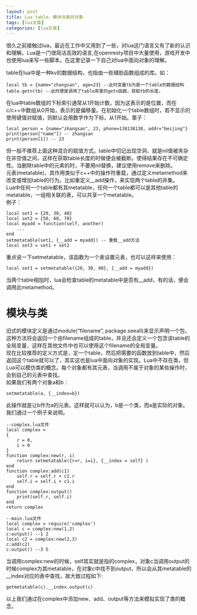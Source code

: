 ```yaml
---
layout: post
title: Lua table、模块与面向对象 
tags: [lua文章]
categories: [lua文章]
---
```

很久之前接触过lua，最近在工作中又用到了一些，对lua这门语言又有了新的认识和理解。Lua是一门很简洁高效的语言,在openresty项目中大量使用，游戏开发中也使用lua来写一些脚本。在这里记录一下自己对lua中面向对象的理解。  

table在lua中是一种kv的数据结构，也指由一些辅助函数组成的库。如：

    
    
    local tb = {name="zhangsan", age=23} --此时变量tb为是一个table的数据结构
    table.getn(tb) --此时便是调用了table库里的getn函数，获取tb的长度。
    

在lua中table数组的下标索引通常从1开始计数，因为这表示的是位置，而在c/c++中数组从0开始，表示的是偏移量。在初始化一个table数组时，若不显示的使用键值对赋值，则默认会用数字作为下标，从1开始。栗子：

    
    
    local person = {name="zhangsan", 23, phone=138138138, addr="beijing"}
    print(person["name"]) -- zhangsan
    print(person[1]) -- 23
    

但一般不推荐上面这种混合的赋值方式。table中切记出现空洞，就是nil值被夹杂在非空值之间，这样在获取table长度的时候便会被截断。使得结果存在不可确定性。当删除table中的元素的时，不要用nil替换，建议使用remove来删除。  
元表(metatable)，其作用类似于c++中的操作符重载，通过定义metamethod来改变或增加table的行为。比如重定义__add操作，来实现两个table的并集。  
Lua中任何一个table都有其metatable，任何一个table都可以是其他table的metatable，一组相关联的表，可以共享一个metatable。  
例子：

    
    
    local set1 = {20, 30, 40}
    local set2 = {50, 60, 70}
    local myadd = function(self, another)
        ...
    end
    setmetatable(set1, {__add = myadd}) -- 重载__add方法
    local set3 = set1 + set2
    

重点说一下setmetatable，该函数为一个表设置元表，也可以这样来使用：

    
    
    local set1 = setmetatable({20, 30, 40}, {__add = myadd})
    

当两个table相加时，lua会检查table的metatable中是否有__add，有的话，便会调用此metamethod。

# 模块与类

旧式的模块定义是通过module(“filename”,
package.seeall)来显示声明一个包，这种方法将会返回一个由filename组成的table，并且还会定义一个包含该table的全局变量，这样在其他文件中也可以使用这个filename的全局变量。  
现在比较推荐的定义方式是，定一个table，然后把需要的函数放到table中，然后返回这个table就可以了，其实这也是lua中面向对象的实现。Lua中不存在类，但Lua可以模仿类的概念。每个对象都有其元表，当调用不属于对象的某些操作时，会到自己的元表中查找。  
如果我们有两个对象a和b：

    
    
    setmetatable(a, {__index=b})
    

此操作就是让b作为a的元表。这样就可以认为，b是一个类，而a是实际的对象。  
我们通过一个例子来说明。

    
    
    --complex.lua文件
    local complex =
    {
        r = 0,
        i = 0
    }
    function complex:new(r, i)
        return setmetatable({r=r, i=i}, {__index = self} )
    end
    function complex:add(c1)
        self.r = self.r + c1.r
        self.i = self.i + c1.i
    end
    function complex:output()
        print(self.r, self.i)
    end
    return complex
    
    --main.lua文件
    local complex = require('complex')
    local c = complex:new(1,2)
    c:output() --1 2
    local c2 = complex:new(2,3)
    c:add(c2)
    c:output() --3 5
    

当调用complex:new的时候，self其实就是指的complex，对象c当调用output的时候complex为其metatable，在对象c中找不到output，所以会从其metatable的__index对应的表中查找，故大致过程如下:

    
    
    getmetatable(c).__index.output(c)
    

以上我们通过在complex中添加new、add、output等方法来模拟实现了类的概念。